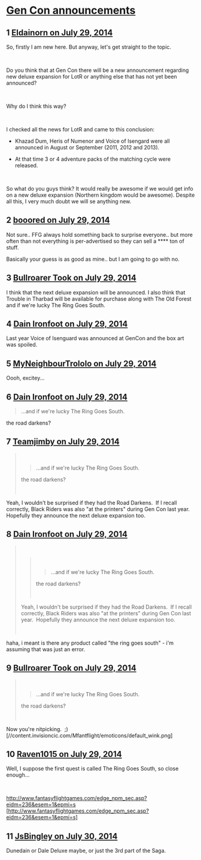 # [Gen Con announcements](https://community.fantasyflightgames.com/topic/111984-gen-con-announcements/)

## 1 [Eldainorn on July 29, 2014](https://community.fantasyflightgames.com/topic/111984-gen-con-announcements/?do=findComment&comment=1174653)

So, firstly I am new here. But anyway, let's get straight to the topic.

 

Do you think that at Gen Con there will be a new announcement regarding new deluxe expansion for LotR or anything else that has not yet been announced?

 

Why do I think this way?

 

I checked all the news for LotR and came to this conclusion:

- Khazad Dum, Heris of Numenor and Voice of Isengard were all announced in August or September (2011, 2012 and 2013).

- At that time 3 or 4 adventure packs of the matching cycle were released.

 

So what do you guys think? It would really be awesome if we would get info on a new deluxe expansion (Northern kingdom would be awesome). Despite all this, I very much doubt we will se anything new. 

## 2 [booored on July 29, 2014](https://community.fantasyflightgames.com/topic/111984-gen-con-announcements/?do=findComment&comment=1174687)

Not sure.. FFG always hold something back to surprise everyone.. but more often than not everything is per-advertised so they can sell a **** ton of stuff.

Basically your guess is as good as mine.. but I am going to go with no.

## 3 [Bullroarer Took on July 29, 2014](https://community.fantasyflightgames.com/topic/111984-gen-con-announcements/?do=findComment&comment=1174887)

I think that the next deluxe expansion will be announced. I also think that Trouble in Tharbad will be available for purchase along with The Old Forest and if we're lucky The Ring Goes South.

## 4 [Dain Ironfoot on July 29, 2014](https://community.fantasyflightgames.com/topic/111984-gen-con-announcements/?do=findComment&comment=1175012)

Last year Voice of Isenguard was announced at GenCon and the box art was spoiled.

## 5 [MyNeighbourTrololo on July 29, 2014](https://community.fantasyflightgames.com/topic/111984-gen-con-announcements/?do=findComment&comment=1175016)

Oooh, excitey...

## 6 [Dain Ironfoot on July 29, 2014](https://community.fantasyflightgames.com/topic/111984-gen-con-announcements/?do=findComment&comment=1175042)

> ...and if we're lucky The Ring Goes South.

the road darkens?

## 7 [Teamjimby on July 29, 2014](https://community.fantasyflightgames.com/topic/111984-gen-con-announcements/?do=findComment&comment=1175048)

>  
> 
> > ...and if we're lucky The Ring Goes South.
> 
> the road darkens?
> 
>  

Yeah, I wouldn't be surprised if they had the Road Darkens.  If I recall correctly, Black Riders was also "at the printers" during Gen Con last year.  Hopefully they announce the next deluxe expansion too.

## 8 [Dain Ironfoot on July 29, 2014](https://community.fantasyflightgames.com/topic/111984-gen-con-announcements/?do=findComment&comment=1175049)

>  
> 
> >  
> > 
> > > ...and if we're lucky The Ring Goes South.
> > 
> > the road darkens?
> > 
> >  
> 
> Yeah, I wouldn't be surprised if they had the Road Darkens.  If I recall correctly, Black Riders was also "at the printers" during Gen Con last year.  Hopefully they announce the next deluxe expansion too.
> 
>  

haha, i meant is there any product called "the ring goes south" - i'm assuming that was just an error.

## 9 [Bullroarer Took on July 29, 2014](https://community.fantasyflightgames.com/topic/111984-gen-con-announcements/?do=findComment&comment=1175083)

>  
> 
> > ...and if we're lucky The Ring Goes South.
> 
> the road darkens?
> 
>  

Now you're nitpicking.  ;) [//content.invisioncic.com/Mfantflight/emoticons/default_wink.png]

## 10 [Raven1015 on July 29, 2014](https://community.fantasyflightgames.com/topic/111984-gen-con-announcements/?do=findComment&comment=1175089)

Well, I suppose the first quest is called The Ring Goes South, so close enough...

 

http://www.fantasyflightgames.com/edge_npm_sec.asp?eidm=236&esem=1&epmi=s [http://www.fantasyflightgames.com/edge_npm_sec.asp?eidm=236&esem=1&epmi=s]

## 11 [JsBingley on July 30, 2014](https://community.fantasyflightgames.com/topic/111984-gen-con-announcements/?do=findComment&comment=1175527)

Dunedain or Dale Deluxe maybe, or just the 3rd part of the Saga.

